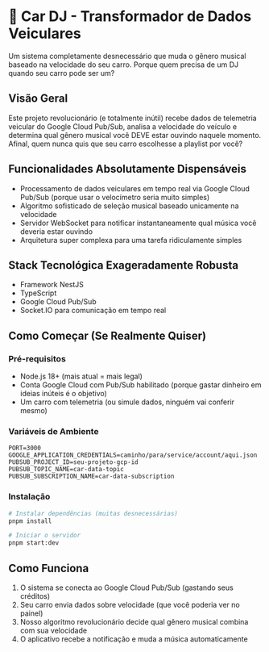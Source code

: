 # 🚗 Car DJ - Transformador de Dados Veiculares

Um sistema completamente desnecessário que muda o gênero musical baseado na velocidade do seu carro. Porque quem precisa de um DJ quando seu carro pode ser um?

## Visão Geral

Este projeto revolucionário (e totalmente inútil) recebe dados de telemetria veicular do Google Cloud Pub/Sub, analisa a velocidade do veículo e determina qual gênero musical você DEVE estar ouvindo naquele momento. Afinal, quem nunca quis que seu carro escolhesse a playlist por você?

## Funcionalidades Absolutamente Dispensáveis

- Processamento de dados veiculares em tempo real via Google Cloud Pub/Sub (porque usar o velocímetro seria muito simples)
- Algoritmo sofisticado de seleção musical baseado unicamente na velocidade
- Servidor WebSocket para notificar instantaneamente qual música você deveria estar ouvindo
- Arquitetura super complexa para uma tarefa ridiculamente simples

## Stack Tecnológica Exageradamente Robusta

- Framework NestJS
- TypeScript
- Google Cloud Pub/Sub
- Socket.IO para comunicação em tempo real

## Como Começar (Se Realmente Quiser)

### Pré-requisitos

- Node.js 18+ (mais atual = mais legal)
- Conta Google Cloud com Pub/Sub habilitado (porque gastar dinheiro em ideias inúteis é o objetivo)
- Um carro com telemetria (ou simule dados, ninguém vai conferir mesmo)

### Variáveis de Ambiente

```
PORT=3000
GOOGLE_APPLICATION_CREDENTIALS=caminho/para/service/account/aqui.json
PUBSUB_PROJECT_ID=seu-projeto-gcp-id
PUBSUB_TOPIC_NAME=car-data-topic
PUBSUB_SUBSCRIPTION_NAME=car-data-subscription
```

### Instalação

```bash
# Instalar dependências (muitas desnecessárias)
pnpm install

# Iniciar o servidor
pnpm start:dev
```

## Como Funciona

1. O sistema se conecta ao Google Cloud Pub/Sub (gastando seus créditos)
2. Seu carro envia dados sobre velocidade (que você poderia ver no painel)
3. Nosso algoritmo revolucionário decide qual gênero musical combina com sua velocidade
4. O aplicativo recebe a notificação e muda a música automaticamente
